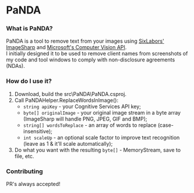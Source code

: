 # PaNDA #

### What is PaNDA? ###

PaNDA is a tool to remove text from your images using [SixLabors' ImageSharp](https://github.com/SixLabors/ImageSharp) and [Microsoft's Computer Vision API](https://docs.microsoft.com/en-us/azure/cognitive-services/Computer-vision/Home).  
I initially designed it to be used to remove client names from screenshots of my code and tool windows to comply with non-disclosure agreements (NDAs).

### How do I use it? ###

1. Download, build the src\PaNDA\PaNDA.csproj.
2. Call PaNDAHelper.ReplaceWordsInImage():  
   - `string apiKey` - your Cognitive Services API key;
   - `byte[] originalImage` - your original image stream in a byte array (ImageSharp will handle PNG, JPEG, GIF and BMP);
   - `string[] wordsToReplace` - an array of words to replace (case-insensitive);
   - `int scaleUp` - an optional scale factor to improve text recognition (leave as 1 & it'll scale automatically);
3. Do what you want with the resulting `byte[]` - MemoryStream, save to file, etc.

### Contributing ###

PR's always accepted!
